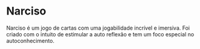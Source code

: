 # Narciso
 Narciso é um jogo de cartas com uma jogabilidade incrível e imersiva.
 Foi criado com o intuito de estimular a auto reflexão e tem um foco especial no autoconhecimento. 
